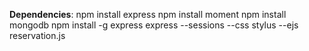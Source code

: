

**Dependencies**:
npm install express
npm install moment
npm install mongodb
npm install -g express
express --sessions --css stylus --ejs reservation.js

